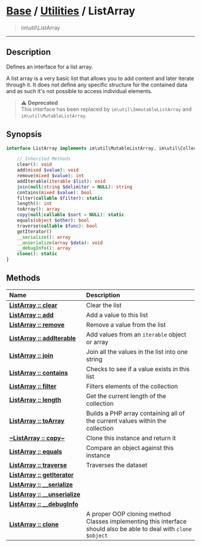 # [Base](base.md) / [Utilities](util.md) / ListArray
 > im\util\ListArray
____

## Description
Defines an interface for a list array.

A list array is a very basic list that allows you to add content and later iterate through it.
It does not define any specific structure for the contained data and as such it's not
possible to access individual elements.

> :warning: **Deprecated**  
> This interface has been replaced by `im\util\ImmutableListArray` and `im\util\MutableListArray`.  

## Synopsis
```php
interface ListArray implements im\util\MutableListArray, im\util\Collection, Traversable, im\features\Cloneable, im\features\Serializable, IteratorAggregate, im\util\ImmutableListArray {

    // Inherited Methods
    clear(): void
    add(mixed $value): void
    remove(mixed $value): int
    addIterable(iterable $list): void
    join(null|string $delimiter = NULL): string
    contains(mixed $value): bool
    filter(callable $filter): static
    length(): int
    toArray(): array
    copy(null|callable $sort = NULL): static
    equals(object $other): bool
    traverse(callable $func): bool
    getIterator()
    __serialize(): array
    __unserialize(array $data): void
    __debugInfo(): array
    clone(): static
}
```

## Methods
| Name | Description |
| :--- | :---------- |
| [__ListArray&nbsp;::&nbsp;clear__](util-ListArray-clear.md) | Clear the list |
| [__ListArray&nbsp;::&nbsp;add__](util-ListArray-add.md) | Add a value to this list |
| [__ListArray&nbsp;::&nbsp;remove__](util-ListArray-remove.md) | Remove a value from the list |
| [__ListArray&nbsp;::&nbsp;addIterable__](util-ListArray-addIterable.md) | Add values from an `iterable` object or array |
| [__ListArray&nbsp;::&nbsp;join__](util-ListArray-join.md) | Join all the values in the list into one string |
| [__ListArray&nbsp;::&nbsp;contains__](util-ListArray-contains.md) | Checks to see if a value exists in this list |
| [__ListArray&nbsp;::&nbsp;filter__](util-ListArray-filter.md) | Filters elements of the collection |
| [__ListArray&nbsp;::&nbsp;length__](util-ListArray-length.md) | Get the current length of the collection |
| [__ListArray&nbsp;::&nbsp;toArray__](util-ListArray-toArray.md) | Builds a PHP array containing all of the current values within the collection |
| [__~ListArray&nbsp;::&nbsp;copy~__](util-ListArray-copy.md) | Clone this instance and return it |
| [__ListArray&nbsp;::&nbsp;equals__](util-ListArray-equals.md) | Compare an object against this instance |
| [__ListArray&nbsp;::&nbsp;traverse__](util-ListArray-traverse.md) | Traverses the dataset |
| [__ListArray&nbsp;::&nbsp;getIterator__](util-ListArray-getIterator.md) |  |
| [__ListArray&nbsp;::&nbsp;\_\_serialize__](util-ListArray-__serialize.md) |  |
| [__ListArray&nbsp;::&nbsp;\_\_unserialize__](util-ListArray-__unserialize.md) |  |
| [__ListArray&nbsp;::&nbsp;\_\_debugInfo__](util-ListArray-__debugInfo.md) |  |
| [__ListArray&nbsp;::&nbsp;clone__](util-ListArray-clone.md) | A proper OOP cloning method  Classes implementing this interface should also be able to deal with `clone $object` |
